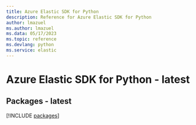 ```yaml
---
title: Azure Elastic SDK for Python
description: Reference for Azure Elastic SDK for Python
author: lmazuel
ms.author: lmazuel
ms.data: 05/17/2023
ms.topic: reference
ms.devlang: python
ms.service: elastic
---
```

# Azure Elastic SDK for Python - latest
## Packages - latest
[!INCLUDE [packages](elastic-index.md)]
